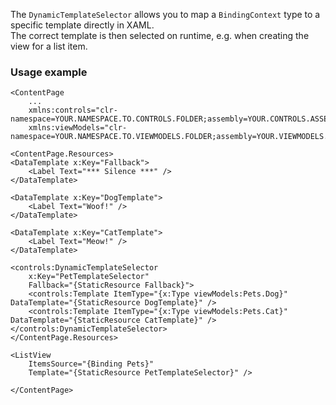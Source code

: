 The `DynamicTemplateSelector` allows you to map a `BindingContext` type to a specific template directly in XAML.<br />
The correct template is then selected on runtime, e.g. when creating the view for a list item.

### Usage example
```xaml
<ContentPage
	...
	xmlns:controls="clr-namespace=YOUR.NAMESPACE.TO.CONTROLS.FOLDER;assembly=YOUR.CONTROLS.ASSEMBLY"
	xmlns:viewModels="clr-namespace=YOUR.NAMESPACE.TO.VIEWMODELS.FOLDER;assembly=YOUR.VIEWMODELS.ASSEMBLY">

<ContentPage.Resources>
<DataTemplate x:Key="Fallback">
	<Label Text="*** Silence ***" />
</DataTemplate>

<DataTemplate x:Key="DogTemplate">
	<Label Text="Woof!" />
</DataTemplate>

<DataTemplate x:Key="CatTemplate">
	<Label Text="Meow!" />
</DataTemplate>

<controls:DynamicTemplateSelector
	x:Key="PetTemplateSelector"
	Fallback="{StaticResource Fallback}">
	<controls:Template ItemType="{x:Type viewModels:Pets.Dog}" DataTemplate="{StaticResource DogTemplate}" />
	<controls:Template ItemType="{x:Type viewModels:Pets.Cat}" DataTemplate="{StaticResource CatTemplate}" />
</controls:DynamicTemplateSelector>
</ContentPage.Resources>

<ListView
	ItemsSource="{Binding Pets}"
	Template="{StaticResource PetTemplateSelector}" />

</ContentPage>
```